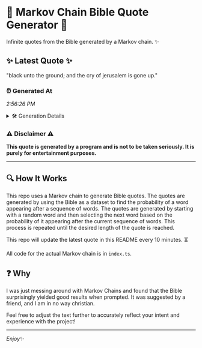 # 📖 Markov Chain Bible Quote Generator 📖

Infinite quotes from the Bible generated by a Markov chain. ✨

## ✨ Latest Quote ✨
"black unto the ground; and the cry of jerusalem is gone up."

### ⏰ Generated At
*2:56:26 PM*

<details>
    <summary>🛠️ Generation Details</summary>
    <p>
        <strong>🌱 Seed:</strong> black<br>
        <strong>🔄 Iterations:</strong> 11<br>
        <strong>📜 Context History:</strong><br>[ black ]: unto<br>[ black, unto ]: the<br>[ black, unto, the ]: ground;<br>[ black, unto, the, ground; ]: and<br>[ black, unto, the, ground;, and ]: the<br>[ black, unto, the, ground;, and, the ]: cry<br>[ unto, the, ground;, and, the, cry ]: of<br>[ the, ground;, and, the, cry, of ]: jerusalem<br>[ ground;, and, the, cry, of, jerusalem ]: is<br>[ and, the, cry, of, jerusalem, is ]: gone<br>[ the, cry, of, jerusalem, is, gone ]: up.<br>
    </p>
</details>

### ⚠️ Disclaimer ⚠️
**This quote is generated by a program and is not to be taken seriously. It is purely for entertainment purposes.**

---

## 🔍 How It Works

This repo uses a Markov chain to generate Bible quotes. The quotes are generated by using the Bible as a dataset to find the probability of a word appearing after a sequence of words. The quotes are generated by starting with a random word and then selecting the next word based on the probability of it appearing after the current sequence of words. This process is repeated until the desired length of the quote is reached.

This repo will update the latest quote in this README every 10 minutes. ⏳

All code for the actual Markov chain is in `index.ts`.

## ❓ Why

I was just messing around with Markov Chains and found that the Bible surprisingly yielded good results when prompted. 
It was suggested by a friend, and I am in no way christian.

Feel free to adjust the text further to accurately reflect your intent and experience with the project!

---

*Enjoy*✨
